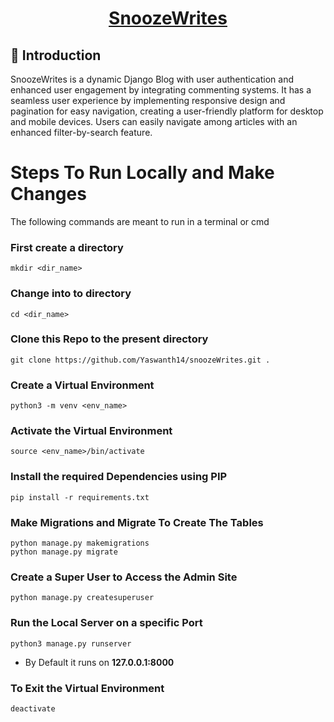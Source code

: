 <h1 align="center">
<a href="">SnoozeWrites</a>
</h1>

## 📌 Introduction

SnoozeWrites is a dynamic Django Blog with user authentication and enhanced user engagement by integrating commenting systems. It has a seamless user experience by implementing responsive design and pagination for easy navigation, creating a user-friendly platform for desktop and mobile devices. Users can easily navigate among articles with an enhanced filter-by-search feature.

# Steps To Run Locally and Make Changes
The following commands are meant to run in a terminal or cmd
### First create a directory
    mkdir <dir_name>
### Change into to directory
    cd <dir_name>
### Clone this Repo to the present directory
    git clone https://github.com/Yaswanth14/snoozeWrites.git .
### Create a Virtual Environment
    python3 -m venv <env_name>
### Activate the Virtual Environment
    source <env_name>/bin/activate
### Install the required Dependencies using PIP
    pip install -r requirements.txt
### Make Migrations and Migrate To Create The Tables
    python manage.py makemigrations
    python manage.py migrate
### Create a Super User to Access the Admin Site
    python manage.py createsuperuser
### Run the Local Server on a specific Port
    python3 manage.py runserver
- By Default it runs on **127.0.0.1:8000**
### To Exit the Virtual Environment
    deactivate
